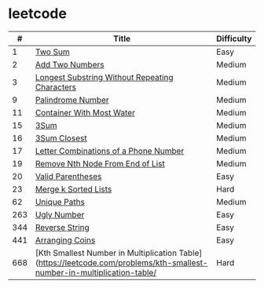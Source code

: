 # leetcode


| # | Title | Difficulty |
|---|-------|------------|
| 1 | [Two Sum](https://leetcode.com/problems/two-sum/) | Easy |
| 2 | [Add Two Numbers](https://leetcode.com/problems/add-two-numbers/) | Medium |
| 3 | [Longest Substring Without Repeating Characters](https://leetcode.com/problems/longest-substring-without-repeating-characters/) | Medium |
| 9 | [Palindrome Number](https://leetcode.com/problems/palindrome-number/) | Medium |
| 11 | [Container With Most Water](https://leetcode.com/problems/container-with-most-water/) | Medium |
| 15 | [3Sum](https://leetcode.com/problems/3sum/) | Medium |
| 16 | [3Sum Closest](https://leetcode.com/problems/3sum-closest/) | Medium |
| 17 | [Letter Combinations of a Phone Number](https://leetcode.com/problems/letter-combinations-of-a-phone-number/) | Medium |
| 19 | [Remove Nth Node From End of List](https://leetcode.com/problems/remove-nth-node-from-end-of-list/) | Medium |
| 20 | [Valid Parentheses](https://leetcode.com/problems/valid-parentheses/) | Easy |
| 23 | [Merge k Sorted Lists](https://leetcode.com/problems/merge-k-sorted-lists/) | Hard |
| 62 | [Unique Paths](https://leetcode.com/problems/unique-paths/) | Medium |
| 263 | [Ugly Number](https://leetcode.com/problems/ugly-number/) | Easy |
| 344 | [Reverse String](https://leetcode.com/problems/reverse-string/) | Easy |
| 441 | [Arranging Coins](https://leetcode.com/problems/arranging-coins/) | Easy |
| 668 | [Kth Smallest Number in Multiplication Table](https://leetcode.com/problems/kth-smallest-number-in-multiplication-table/ | Hard |
